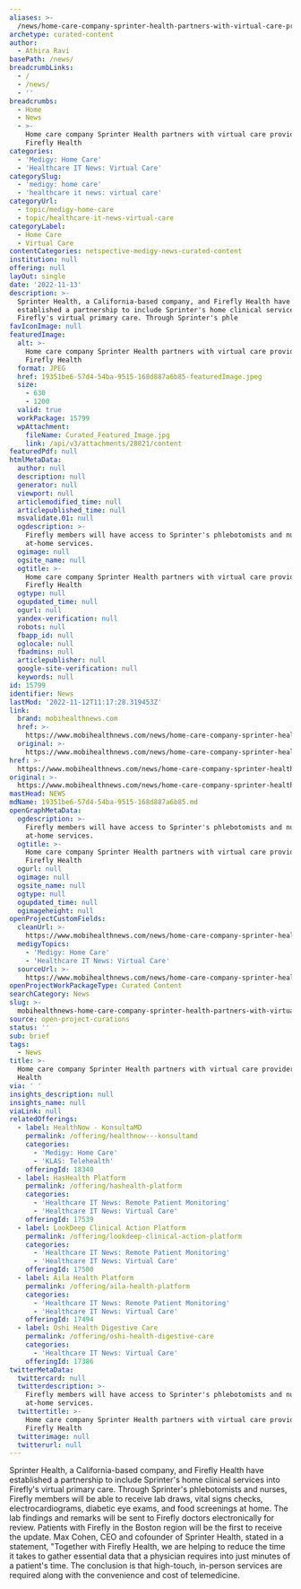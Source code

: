 ```yaml
---
aliases: >-
  /news/home-care-company-sprinter-health-partners-with-virtual-care-provider-firefly-health
archetype: curated-content
author:
  - Athira Ravi
basePath: /news/
breadcrumbLinks:
  - /
  - /news/
  - ''
breadcrumbs:
  - Home
  - News
  - >-
    Home care company Sprinter Health partners with virtual care provider
    Firefly Health
categories:
  - 'Medigy: Home Care'
  - 'Healthcare IT News: Virtual Care'
categorySlug:
  - 'medigy: home care'
  - 'healthcare it news: virtual care'
categoryUrl:
  - topic/medigy-home-care
  - topic/healthcare-it-news-virtual-care
categoryLabel:
  - Home Care
  - Virtual Care
contentCategories: netspective-medigy-news-curated-content
institution: null
offering: null
layOut: single
date: '2022-11-13'
description: >-
  Sprinter Health, a California-based company, and Firefly Health have
  established a partnership to include Sprinter's home clinical services into
  Firefly's virtual primary care. Through Sprinter's phle
favIconImage: null
featuredImage:
  alt: >-
    Home care company Sprinter Health partners with virtual care provider
    Firefly Health
  format: JPEG
  href: 19351be6-57d4-54ba-9515-168d887a6b85-featuredImage.jpeg
  size:
    - 630
    - 1200
  valid: true
  workPackage: 15799
  wpAttachment:
    fileName: Curated_Featured_Image.jpg
    link: /api/v3/attachments/28821/content
featuredPdf: null
htmlMetaData:
  author: null
  description: null
  generator: null
  viewport: null
  articlemodified_time: null
  articlepublished_time: null
  msvalidate.01: null
  ogdescription: >-
    Firefly members will have access to Sprinter's phlebotomists and nurses for
    at-home services.
  ogimage: null
  ogsite_name: null
  ogtitle: >-
    Home care company Sprinter Health partners with virtual care provider
    Firefly Health
  ogtype: null
  ogupdated_time: null
  ogurl: null
  yandex-verification: null
  robots: null
  fbapp_id: null
  oglocale: null
  fbadmins: null
  articlepublisher: null
  google-site-verification: null
  keywords: null
id: 15799
identifier: News
lastMod: '2022-11-12T11:17:28.319453Z'
link:
  brand: mobihealthnews.com
  href: >-
    https://www.mobihealthnews.com/news/home-care-company-sprinter-health-partners-virtual-care-provider-firefly-health
  original: >-
    https://www.mobihealthnews.com/news/home-care-company-sprinter-health-partners-virtual-care-provider-firefly-health
href: >-
  https://www.mobihealthnews.com/news/home-care-company-sprinter-health-partners-virtual-care-provider-firefly-health
original: >-
  https://www.mobihealthnews.com/news/home-care-company-sprinter-health-partners-virtual-care-provider-firefly-health
mastHead: NEWS
mdName: 19351be6-57d4-54ba-9515-168d887a6b85.md
openGraphMetaData:
  ogdescription: >-
    Firefly members will have access to Sprinter's phlebotomists and nurses for
    at-home services.
  ogtitle: >-
    Home care company Sprinter Health partners with virtual care provider
    Firefly Health
  ogurl: null
  ogimage: null
  ogsite_name: null
  ogtype: null
  ogupdated_time: null
  ogimageheight: null
openProjectCustomFields:
  cleanUrl: >-
    https://www.mobihealthnews.com/news/home-care-company-sprinter-health-partners-virtual-care-provider-firefly-health
  medigyTopics:
    - 'Medigy: Home Care'
    - 'Healthcare IT News: Virtual Care'
  sourceUrl: >-
    https://www.mobihealthnews.com/news/home-care-company-sprinter-health-partners-virtual-care-provider-firefly-health
openProjectWorkPackageType: Curated Content
searchCategory: News
slug: >-
  mobihealthnews-home-care-company-sprinter-health-partners-with-virtual-care-provider-firefly-health
source: open-project-curations
status: ''
sub: brief
tags:
  - News
title: >-
  Home care company Sprinter Health partners with virtual care provider Firefly
  Health
via: ' '
insights_description: null
insights_name: null
viaLink: null
relatedOfferings:
  - label: HealthNow - KonsultaMD
    permalink: /offering/healthnow---konsultamd
    categories:
      - 'Medigy: Home Care'
      - 'KLAS: Telehealth'
    offeringId: 18340
  - label: HasHealth Platform
    permalink: /offering/hashealth-platform
    categories:
      - 'Healthcare IT News: Remote Patient Monitoring'
      - 'Healthcare IT News: Virtual Care'
    offeringId: 17539
  - label: LookDeep Clinical Action Platform
    permalink: /offering/lookdeep-clinical-action-platform
    categories:
      - 'Healthcare IT News: Remote Patient Monitoring'
      - 'Healthcare IT News: Virtual Care'
    offeringId: 17500
  - label: Aila Health Platform
    permalink: /offering/aila-health-platform
    categories:
      - 'Healthcare IT News: Remote Patient Monitoring'
      - 'Healthcare IT News: Virtual Care'
    offeringId: 17494
  - label: Oshi Health Digestive Care
    permalink: /offering/oshi-health-digestive-care
    categories:
      - 'Healthcare IT News: Virtual Care'
    offeringId: 17386
twitterMetaData:
  twittercard: null
  twitterdescription: >-
    Firefly members will have access to Sprinter's phlebotomists and nurses for
    at-home services.
  twittertitle: >-
    Home care company Sprinter Health partners with virtual care provider
    Firefly Health
  twitterimage: null
  twitterurl: null
---
```

<p>Sprinter Health, a California-based company, and Firefly Health have established a partnership to include Sprinter's home clinical services into Firefly's virtual primary care. Through Sprinter's phlebotomists and nurses, Firefly members will be able to receive lab draws, vital signs checks, electrocardiograms, diabetic eye exams, and food screenings at home. The lab findings and remarks will be sent to Firefly doctors electronically for review. Patients with Firefly in the Boston region will be the first to receive the update. Max Cohen, CEO and cofounder of Sprinter Health, stated in a statement, "Together with Firefly Health, we are helping to reduce the time it takes to gather essential data that a physician requires into just minutes of a patient's time. The conclusion is that high-touch, in-person services are required along with the convenience and cost of telemedicine.</p>